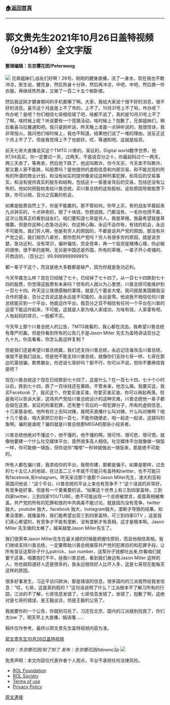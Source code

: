 ###  [:house:返回首頁](https://github.com/ourhimalayas/txt)
---

# 郭文贵先生2021年10月26日盖特视频（9分14秒）全文字版
#### 整理编辑：东京樱花团/Peterwong
![](https://assets.gnews.org/wp-content/uploads/2021/10/2-33.png)
兄弟姐妹们,战友们好啊！26号。刚刚的健身直播，浇了一身水，现在我也不敢冲凉，医生说，健完身，然后热身十分钟，然后再冲凉，中吧，中吧，然后换一件衣服，再继续热热身，又做了一百二十五个俯卧撑。

然后我这刚才健身期间的手机都爆了啊。大家，我给大家说个很不好的消息，很不好的消息。喜币这个月底是上不了市的，上不了。10月31号上不了啦，咋办呢？咋办呢？是吧？你们相信七哥相信错了吧，啥都不说了，真的是10月31号上不了了啊。啥时候上呢？听说要有一个竞猜活动，啥时候上？抱歉了，兄弟姐妹们，稍后看喜马拉雅通知吧。我只是刚听说，昨天晚上凌晨一点钟听说的，我很惊讶，我非常恼火。我问他们啥时候上，我也不知道。结果他们说了一堆的理由。说反正这个月上不了了。但是我觉得上不了也挺好。哎，等通知吧。这就是投资。

前天七哥大直播说买这个TMTG 川普的，吴征的，Digital world数字世界，他97,94高买，你一定要过一天，过两天，不是说百分之十，你最起码过个一两天，两三天卖了，等再卖，然后他下跌了，他这叫欺诈。你今天买，今天卖不叫欺诈，那又要人家不能跌，叫股票吗？是他提供的虚假信息和内部交易，和不能兑现的所有的所谓的商业计划，和没有如实的提供像吴征这种刑事犯罪，和背后的交易事实，和没有提供真实的股东和结构，包括这十一家基金背后的交易，包括还没有公布的，他如何把股权卖给川普总统，买川普总统的这些股权。这些原因导致股票下跌，你可以赔，百分之百赢的机会。

如果是股票自然上下，你是不能赢的。那不管如何，你早上买，有的战友早晨起来九点钟买的，十点钟卖的，赔了十块钱，你想说赔，门都没有，一毛你也捞不着，这次让我真正的看到战友们，咱们要知道七哥是穷人，我是草根。我最希望就是草根赢。但是你这种心态急功近利，你这种心胸，永远不会你有，有钱的机会，永远不可能有。我们穷人啊，他是有穷人的原因的，不都是说共产党的原因，那没有共产党之前，我们祖宗八辈穷，那你怨共产党吗？穷人有很多穷的原因，就是说贪婪，急功近利，没有常识，偏听偏信，完全侥幸，再一个投资是赌博心理，你必输的很惨。很不幸的是啊，无论是中国还是外国，所有的草根，一辈子开小卖铺的，开商店的，（百分之）99.99999999999%

都一辈子干这个，而且是绝大多数都是破产。因为你就是急功近利。

今天早晨怎么样？现在已经赔了七十，已经掉了七十四了。从一百七十四跌到七十四的股票，你觉得这股票有未来吗？但有的人就以为心里想，川普总统可能维护到一百七十四。昨天这让我很感触的事情，就是几个基金大佬。我问就是美国跟我没合作的基金，百分之百说这是永远是不可能的，永远是零。他说我不相信任何川普总统能买到一个平台，他能运作平台。我百分之百不相信有任何一个平台在川普的运营下能运作起来，不可能，这就是人家为啥人家成功，为啥有钱，人家富有吧，人有起码的常识，一股都不买。

今天早上那个川普总统人的公告，TMTG我看的，我心都在流血。我希望川普总统有尊严的赢。但是你看到所有的公告几乎是Jason Miller 先生为盖特讲话百分之九十九，你去看看，你怎么能这样复制？

但是我们还是希望川普总统赢，我们还支持川普总统，永远记住谁攻击川普总统，谁就不是我们战友。但是他不能支持川普总统，就像你们支持七哥一样，七哥在那边坑蒙拐骗，欺男霸女，你还说七哥好吗？那不行，你可以不说，但你不要再信我是吧？

现在川普总统这个现在已经跌到七十四了，这是什么？在一百七十四，七十个小时以后，跌到七十四，跌了一百块钱还在暴跌。不管未来，他怎么搞，我要买这，我买Facebook 了，我买这个，你爱买谁买谁，你爱买谁买谁，你可以再起再落。但是我可以告诉大家，这场共产党给川普总统设计的这种灾难，川普总统他一辈子都会毁在这里。吴征的刑事犯罪，还有整个背后的一帮犯罪分子，所有的虚假信息，十几家基金呢。他所有炒上去叫对赌，我明天直播什么叫对赌，什么叫对赌啊？咱十几个基金，咱大家把它炒到一百七，不能你随便走，咱一起走一起进，这就叫钓鱼啊。骗的是谁呢？骗的就是川普总统那MEGA的那些小投资者。

川普总统他绝对不懂这个，他不懂的，他不懂的啊，很可怜、很可悲、很可恨，就像他要建一个什么社交媒体平台，竟然很多高人相信。社交媒体平台就像做一锅饭一样，你可能做一锅饭，但你说你“嘎噔”一秒钟就做出一锅饭来，那是绝不可能的。

所有人都在骗川普，我卖给你的平台，我帮你建，那都是骗子。如果是那样，过去的七十五亿人的地球，在过去二三十年就不可能只有盖特和twitter，也不可能只有facebook,有Instagram。昨天采访那个谁那个Jason Miller先生，澳大利亚和英国问他说：“这个平台，川普总统的平台上来也有竞争不？”这个话说的非常好，有竞争是好事，但是有一个更重要的话，“如果这个世界上有三到四家盖特，三到四家twitter，三到四家YOUTUBE，绝不可能出现一个总统被禁言，疫苗真相被掩盖，共产党的所有的犯罪和放的中共病毒不能讨论，就是因为没有竞争，twitter独大，youtube 独大，facebook 独大，Instagram独大，垄断才导致的结果。如果没垄断，就像盖特，我们能希望出现三到四家盖特，可三到四家GTV ，这是我们真心希望的，有竞争才不能有垄断，没有垄断才有真相，这才是根本啊。Jason Miller 先生做的太棒了，越来越爱Jason Miller先生了。

我们很荣幸Jason Miller先生在最关键的时候能把握住原则，而且他相信真相。我们继续支持川普总统，一定要帮助川普总统揭穿共产党的犯罪目的和犯罪手段，让所有吴征这帮孙子什么patrick，sun number，这帮孙子钱都吐出来,你看咱们就要干这事，咱要抱打不平，拯救川普总统，看到我们身边有Jason Miller 这样的人，你也就知道好人还是很多的，我永远相信好人比坏人多，这是七哥现在能每天这样的原因。

很多好事发生，习近平访问欧洲，那是错误的信息。很多国内的江派竟然给我发信息：“哎，七哥，这是真的假的？”这句话说明了什么？江派根本不了解习所有的行踪。江派的不了解，七哥信息发错了，七哥信息发错了，发错了，抱歉了啊，这绝对是七哥的错误，是王毅出访，但是王毅的公告了。

我就要你的一个公告，你就别勾兑了，习还在北京，国内的江派就别找我了，你们太low 了，明天早上大直播，姆该噻……

稿件仅作参考，最终以郭文贵先生盖特视频内容为准。

[郭文贵先生10月26日盖特视频](https://gettr.com/post/pf8psl755a)

*校对：东京樱花团/知了知了
发布：东京樱花团/tdownc2p*
![](https://assets.gnews.org/wp-content/uploads/2021/08/image0-1-36.jpg)
 

免责声明：本文内容仅代表作者个人观点，平台不承担任何法律风险。

- [ROL Foundation](https://rolfoundation.org/)
- [ROL Society](https://rolsociety.org/)
- [Terms of use](https://gnews.org/terms-of-use-3/)
- [Privacy Policy](https://gnews.org/privacy-policy/)

[原文連接](https://gnews.org/zh-hans/1620104/)